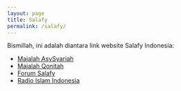 ```yaml
---
layout: page
title: Salafy
permalink: /salafy/
---
```



Bismillah, ini adalah diantara link website Salafy Indonesia:

- [Majalah AsySyariah](https://asysyariah.com/)
- [Majalah Qonitah](https://qonitah.com/)
- [Forum Salafy](http://forumsalafy.net/)
- [Radio Islam Indonesia](http://radioislam.or.id/)
